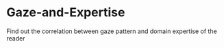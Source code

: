 # Gaze-and-Expertise
Find out the correlation between gaze pattern and domain expertise of the reader
